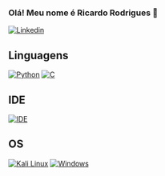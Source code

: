 ### Olá! Meu nome é Ricardo Rodrigues 👋

[![Linkedin](https://img.shields.io/badge/LinkedIn-0077B5?style=for-the-badge&logo=linkedin&logoColor=white)](https://www.linkedin.com/in/ricardo-rodrigues-b00879250/)
## Linguagens
[![Python](https://img.shields.io/badge/Python-14354C?style=for-the-badge&logo=python&logoColor=white)](https://github.com/ricda-si/python-projects)
[![C](https://img.shields.io/badge/C-00599C?style=for-the-badge&logo=c&logoColor=white)](https://github.com/ricda-si/c-projects)

## IDE
[![IDE](https://img.shields.io/badge/Visual_Studio_Code-0078D4?style=for-the-badge&logo=visual%20studio%20code&logoColor=white)]()

## OS
[![Kali Linux](https://img.shields.io/badge/Kali_Linux-557C94?style=for-the-badge&logo=kali-linux&logoColor=white)]()
[![Windows](https://img.shields.io/badge/Windows-0078D6?style=for-the-badge&logo=windows&logoColor=white)]()
